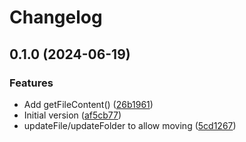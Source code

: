 # Changelog

## 0.1.0 (2024-06-19)


### Features

* Add getFileContent() ([26b1961](https://github.com/humanwhocodes/object-store/commit/26b19619ae533c5ece08d13ddfe73e5a9cfde857))
* Initial version ([af5cb77](https://github.com/humanwhocodes/object-store/commit/af5cb7722724d6dda11133120b7e30bc42e00eb8))
* updateFile/updateFolder to allow moving ([5cd1267](https://github.com/humanwhocodes/object-store/commit/5cd12677cf77b4339de1cc1f8e1006e147fed370))
